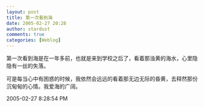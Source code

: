 ```yaml
---
layout: post
title: 第一次看到海
date: 2005-02-27 20:28
author: stardust
comments: true
categories: [Weblog]
---
```

第一次看到海是在一年多前，也就是来到学校之后了，看着那浊黄的海水，心里隐隐有一丝的失落。

可是每当心中有困惑的时候，我依然会远远的看着那无边无际的昏黄，去释然那份沉甸甸的心情。我爱海的广阔。

2005-02-27 8:28:54 PM
